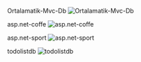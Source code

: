 Ortalamatik-Mvc-Db
![Ortalamatik-Mvc-Db](https://user-images.githubusercontent.com/119483460/231629524-c54ccba0-0531-45ea-9d78-a1f72d178212.png)

asp.net-coffe
![asp.net-coffe](https://user-images.githubusercontent.com/119483460/231629851-a7b1f726-c72d-4773-8aa0-6b7a5666e930.png)

asp.net-sport
![asp.net-sport](https://user-images.githubusercontent.com/119483460/231629978-e00d55ce-85dd-4549-9dca-5e4db44f9003.png)

todolistdb
![todolistdb](https://user-images.githubusercontent.com/119483460/231630059-b3068660-727e-40cf-a1e0-5385684b4b22.png)

